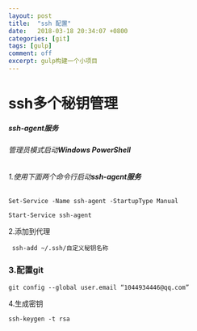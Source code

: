 ```yaml
---
layout: post
title:  "ssh 配置"
date:   2018-03-18 20:34:07 +0800
categories: [git]
tags: [gulp]
comment: off
excerpt: gulp构建一个小项目
---
```

# ssh多个秘钥管理

##### ssh-agent服务

###### 管理员模式启动**Windows PowerShell**

###### 1.使用下面两个命令行启动***ssh-agent服务***

```
Set-Service -Name ssh-agent -StartupType Manual
```

```
Start-Service ssh-agent
```

2.添加到代理

```shell
 ssh-add ~/.ssh/自定义秘钥名称
```

### 3.配置git

```
git config --global user.email “1044934446@qq.com”
```

4.生成密钥

```
ssh-keygen -t rsa
```

